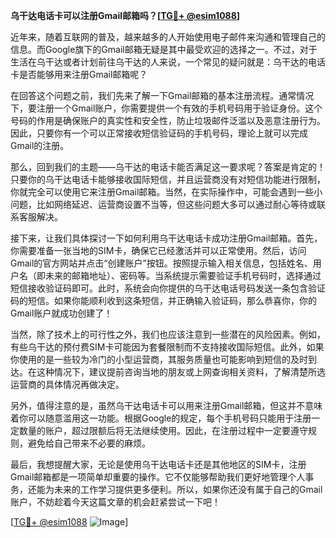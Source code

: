 **乌干达电话卡可以注册Gmail邮箱吗？[[TG💪+ @esim1088](https://t.me/s/esim1088)]**

近年来，随着互联网的普及，越来越多的人开始使用电子邮件来沟通和管理自己的信息。而Google旗下的Gmail邮箱无疑是其中最受欢迎的选择之一。不过，对于生活在乌干达或者计划前往乌干达的人来说，一个常见的疑问就是：乌干达的电话卡是否能够用来注册Gmail邮箱呢？

在回答这个问题之前，我们先来了解一下Gmail邮箱的基本注册流程。通常情况下，要注册一个Gmail账户，你需要提供一个有效的手机号码用于验证身份。这个号码的作用是确保账户的真实性和安全性，防止垃圾邮件泛滥以及恶意注册行为。因此，只要你有一个可以正常接收短信验证码的手机号码，理论上就可以完成Gmail的注册。

那么，回到我们的主题——乌干达的电话卡能否满足这一要求呢？答案是肯定的！只要你的乌干达电话卡能够接收国际短信，并且运营商没有对短信功能进行限制，你就完全可以使用它来注册Gmail邮箱。当然，在实际操作中，可能会遇到一些小问题，比如网络延迟、运营商设置不当等，但这些问题大多可以通过耐心等待或联系客服解决。

接下来，让我们具体探讨一下如何利用乌干达电话卡成功注册Gmail邮箱。首先，你需要准备一张当地的SIM卡，确保它已经激活并可以正常使用。然后，访问Gmail的官方网站并点击“创建账户”按钮。按照提示输入相关信息，包括姓名、用户名（即未来的邮箱地址）、密码等。当系统提示需要验证手机号码时，选择通过短信接收验证码即可。此时，系统会向你提供的乌干达电话号码发送一条包含验证码的短信。如果你能顺利收到这条短信，并正确输入验证码，那么恭喜你，你的Gmail账户就成功创建了！

当然，除了技术上的可行性之外，我们也应该注意到一些潜在的风险因素。例如，有些乌干达的预付费SIM卡可能因为套餐限制而不支持接收国际短信。此外，如果你使用的是一些较为冷门的小型运营商，其服务质量也可能影响到短信的及时到达。在这种情况下，建议提前咨询当地的朋友或上网查询相关资料，了解清楚所选运营商的具体情况再做决定。

另外，值得注意的是，虽然乌干达电话卡可以用来注册Gmail邮箱，但这并不意味着你可以随意滥用这一功能。根据Google的规定，每个手机号码只能用于注册一定数量的账户，超过限额后将无法继续使用。因此，在注册过程中一定要遵守规则，避免给自己带来不必要的麻烦。

最后，我想提醒大家，无论是使用乌干达电话卡还是其他地区的SIM卡，注册Gmail邮箱都是一项简单却重要的操作。它不仅能够帮助我们更好地管理个人事务，还能为未来的工作学习提供更多便利。所以，如果你还没有属于自己的Gmail账户，不妨趁着今天这篇文章的机会赶紧尝试一下吧！

[[TG💪+ @esim1088](https://t.me/s/esim1088) ![Image](https://i.postimg.cc/4NQfJmqS/Snipaste-2025-05-13-00-14-12.png)]